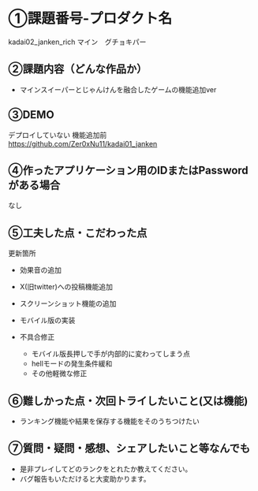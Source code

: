 # ①課題番号-プロダクト名
kadai02_janken_rich
マイン　グチョキパー

## ②課題内容（どんな作品か）

- マインスイーパーとじゃんけんを融合したゲームの機能追加ver

## ③DEMO

デプロイしていない
機能追加前　https://github.com/Zer0xNu11/kadai01_janken

## ④作ったアプリケーション用のIDまたはPasswordがある場合

なし

## ⑤工夫した点・こだわった点

更新箇所
- 効果音の追加
- X(旧twitter)への投稿機能追加
- スクリーンショット機能の追加
- モバイル版の実装

- 不具合修正
  - モバイル版長押しで手が内部的に変わってしまう点
  - hellモードの発生条件緩和 
  - その他軽微な修正

## ⑥難しかった点・次回トライしたいこと(又は機能)

- ランキング機能や結果を保存する機能をそのうちつけたい

## ⑦質問・疑問・感想、シェアしたいこと等なんでも
- 是非プレイしてどのランクをとれたか教えてください。
- バグ報告もいただけると大変助かります。
